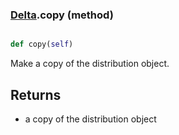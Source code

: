 ### [Delta](Delta.md).copy (method)


```py

def copy(self)

```



Make a copy of the distribution object.

Returns
---------
* a copy of the distribution object

